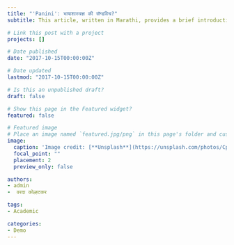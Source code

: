 ```yaml
---
title: "'Panini': भाषाशास्त्रज्ञ की सॅन्डविच?"
subtitle: This article, written in Marathi, provides a brief introduction to the field of computational linguistics. 

# Link this post with a project
projects: []

# Date published
date: "2017-10-15T00:00:00Z"

# Date updated
lastmod: "2017-10-15T00:00:00Z"

# Is this an unpublished draft?
draft: false

# Show this page in the Featured widget?
featured: false

# Featured image
# Place an image named `featured.jpg/png` in this page's folder and customize its options here.
image:
  caption: 'Image credit: [**Unsplash**](https://unsplash.com/photos/CpkOjOcXdUY)'
  focal_point: ""
  placement: 2
  preview_only: false

authors:
- admin
-  वरदा कोल्हटकर

tags:
- Academic

categories:
- Demo
---
```

